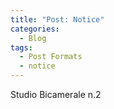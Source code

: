 ```yaml
---
title: "Post: Notice"
categories:
  - Blog
tags:
  - Post Formats
  - notice
---
```


Studio Bicamerale n.2
